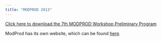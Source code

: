 ```yaml
---
title: "MODPROD 2013"
---
```

<p><a href="/images/docs/modprod2013/modprod-workshop-program-long-2013-2pgs-121211-v8.pdf" target="_blank">Click here to download the 7th MODPROD Workshop&nbsp;Preliminary Program</a></p>
<p>ModProd has its own website, which can be found <a href="http://www.modprod.liu.se/">here</a>.</p>